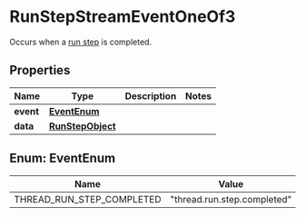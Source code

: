 

# RunStepStreamEventOneOf3

Occurs when a [run step](/docs/api-reference/runs/step-object) is completed.

## Properties

| Name | Type | Description | Notes |
|------------ | ------------- | ------------- | -------------|
|**event** | [**EventEnum**](#EventEnum) |  |  |
|**data** | [**RunStepObject**](RunStepObject.md) |  |  |



## Enum: EventEnum

| Name | Value |
|---- | -----|
| THREAD_RUN_STEP_COMPLETED | &quot;thread.run.step.completed&quot; |



